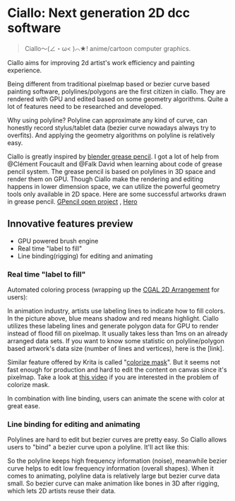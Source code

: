 # Ciallo: Next generation 2D dcc software

> Ciallo～(∠・ω< )⌒★!  anime/cartoon computer graphics.

Ciallo aims for improving 2d artist's work efficiency and painting experience.

Being different from traditional pixelmap based or bezier curve based painting software, polylines/polygons are the first citizen in ciallo. They are rendered with GPU and edited based on some geometry algorithms. Quite a lot of features need to be researched and developed.

Why using polyline? Polyline can approximate any kind of curve, can honestly record stylus/tablet data (bezier curve nowadays always try to overfits). And applying the geometry algorithms on polyline is relatively easy.

Ciallo is greatly inspired by [blender grease pencil](https://docs.blender.org/manual/en/latest/grease_pencil/introduction.html). I got a lot of help from @Clément Foucault  and @Falk David  when learning about code of grease pencil system. The grease pencil is based on polylines in 3D space and render them on GPU. Though Ciallo make the rendering and editing happens in lower dimension space, we can utilize the powerful geometry tools only available in 2D space. 
Here are some successful artworks drawn in grease pencil. [GPencil open project](https://cloud.blender.org/p/gallery/5b642e25bf419c1042056fc6) , [Hero](https://www.youtube.com/watch?v=pKmSdY56VtY&t=3s)



## Innovative features preview

- GPU powered brush engine
- Real time "label to fill"
- Line binding(rigging) for editing and animating

### Real time "label to fill"

Automated coloring process (wrapping up the [CGAL 2D Arrangement](https://doc.cgal.org/latest/Arrangement_on_surface_2/index.html) for users):



In animation industry, artists use labeling lines to indicate how to fill colors. In the picture above, blue means shadow and red means highlight. Ciallo utilizes these labeling lines and generate polygon data for GPU to render instead of flood fill on pixelmap. It usually takes less than 1ms on an already arranged data sets. If you want to know some statistic on polyline/polygon based artwork's data size (number of lines and vertices), here is the [link].

Similar feature offered by Krita is called "[colorize mask](https://docs.krita.org/en/reference_manual/tools/colorize_mask.html)". But it seems not fast enough for production and hard to edit the content on canvas since it's pixelmap. Take a look at [this video](https://www.youtube.com/watch?v=HQdx6H9BIGs) if you are interested in the problem of colorize mask.

In combination with line binding, users can animate the scene with color at great ease.

### Line binding for editing and animating

Polylines are hard to edit but bezier curves are pretty easy. So Ciallo allows users to "bind" a bezier curve upon a polyline. It'll act like this:



So the polyline keeps high frequency information (noise), meanwhile bezier curve helps to edit low frequency information (overall shapes). When it comes to animating, polyline data is relatively large but bezier curve data small. So bezier curve can make animation like bones in 3D after rigging, which lets 2D artists reuse their data.




